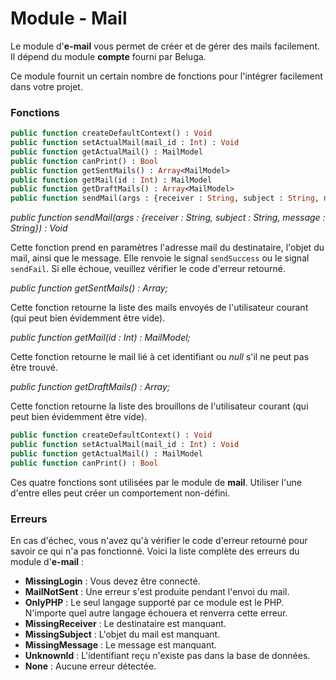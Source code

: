 Module - Mail
=============

Le module d'__e-mail__ vous permet de créer et de gérer des mails facilement. Il dépend du module __compte__ fourni par Beluga.

Ce module fournit un certain nombre de fonctions pour l'intégrer facilement dans votre projet.

### Fonctions

```Haxe
public function createDefaultContext() : Void
public function setActualMail(mail_id : Int) : Void
public function getActualMail() : MailModel
public function canPrint() : Bool
public function getSentMails() : Array<MailModel>
public function getMail(id : Int) : MailModel
public function getDraftMails() : Array<MailModel>
public function sendMail(args : {receiver : String, subject : String, message : String}) : Void
```

*public function sendMail(args : {receiver : String, subject : String, message : String}) : Void*

Cette fonction prend en paramètres l'adresse mail du destinataire, l'objet du mail, ainsi que le message. Elle renvoie le signal `sendSuccess` ou le signal `sendFail`. Si elle échoue, veuillez vérifier le code d'erreur retourné.

*public function getSentMails() : Array<MailModel>;*

Cette fonction retourne la liste des mails envoyés de l'utilisateur courant (qui peut bien évidemment être vide).

*public function getMail(id : Int) : MailModel;*

Cette fonction retourne le mail lié à cet identifiant ou *null* s'il ne peut pas être trouvé.

*public function getDraftMails() : Array<MailModel>;*

Cette fonction retourne la liste des brouillons de l'utilisateur courant (qui peut bien évidemment être vide).

```Haxe
public function createDefaultContext() : Void
public function setActualMail(mail_id : Int) : Void
public function getActualMail() : MailModel
public function canPrint() : Bool
```

Ces quatre fonctions sont utilisées par le module de __mail__. Utiliser l'une d'entre elles peut créer un comportement non-défini.

### Erreurs

En cas d'échec, vous n'avez qu'à vérifier le code d'erreur retourné pour savoir ce qui n'a pas fonctionné. Voici la liste complète des erreurs du module d'__e-mail__ :
 * __MissingLogin__ : Vous devez être connecté.
 * __MailNotSent__ : Une erreur s'est produite pendant l'envoi du mail.
 * __OnlyPHP__ : Le seul langage supporté par ce module est le PHP. N'importe quel autre langage échouera et renverra cette erreur.
 * __MissingReceiver__ : Le destinataire est manquant.
 * __MissingSubject__ : L'objet du mail est manquant.
 * __MissingMessage__ : Le message est manquant.
 * __UnknownId__ : L'identifiant reçu n'existe pas dans la base de données.
 * __None__ : Aucune erreur détectée.